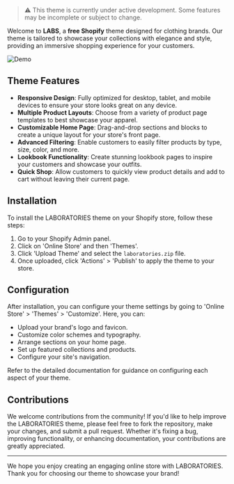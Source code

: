 > :warning: This theme is currently under active development. Some features may be incomplete or subject to change. 

Welcome to **LABS**, a **free Shopify** theme designed for clothing brands. Our theme is tailored to showcase your collections with elegance and style, providing an immersive shopping experience for your customers.

![Demo](https://github.com/icarus/Labs-Free-Shopify-Theme/assets/119902348/aa558a8c-deb4-4e62-a6b7-c0caafbd93fe)


## Theme Features

- **Responsive Design**: Fully optimized for desktop, tablet, and mobile devices to ensure your store looks great on any device.
- **Multiple Product Layouts**: Choose from a variety of product page templates to best showcase your apparel.
- **Customizable Home Page**: Drag-and-drop sections and blocks to create a unique layout for your store's front page.
- **Advanced Filtering**: Enable customers to easily filter products by type, size, color, and more.
- **Lookbook Functionality**: Create stunning lookbook pages to inspire your customers and showcase your outfits.
- **Quick Shop**: Allow customers to quickly view product details and add to cart without leaving their current page.

## Installation

To install the LABORATORIES theme on your Shopify store, follow these steps:

1. Go to your Shopify Admin panel.
2. Click on 'Online Store' and then 'Themes'.
3. Click 'Upload Theme' and select the `laboratories.zip` file.
4. Once uploaded, click 'Actions' > 'Publish' to apply the theme to your store.

## Configuration

After installation, you can configure your theme settings by going to 'Online Store' > 'Themes' > 'Customize'. Here, you can:

- Upload your brand's logo and favicon.
- Customize color schemes and typography.
- Arrange sections on your home page.
- Set up featured collections and products.
- Configure your site's navigation.

Refer to the detailed documentation for guidance on configuring each aspect of your theme.

## Contributions

We welcome contributions from the community! If you'd like to help improve the LABORATORIES theme, please feel free to fork the repository, make your changes, and submit a pull request. Whether it's fixing a bug, improving functionality, or enhancing documentation, your contributions are greatly appreciated.


---

We hope you enjoy creating an engaging online store with LABORATORIES. Thank you for choosing our theme to showcase your brand!

